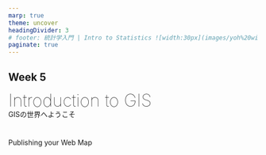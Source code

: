 ```yaml
---
marp: true
theme: uncover
headingDivider: 3
# footer: 統計学入門 | Intro to Statistics ![width:30px](images/yoh%20with%20globe.png)
paginate: true
---
```



<style>
small {font-size:0.8em}
medium {font-size:1.4em}
large {font-size:3.5em}
xlarge {font-size:4em}
gray {padding:20px;background-color:whitesmoke;font-weight:800;line-height:2.5}
red {color:red;font-weight:500;}
plum {padding:20px;background-color:plum;line-height:3;font-weight:800}
t1 { font-size:4em;font-weight:100;line-height:1}
xl { font-size:2.5em;font-weight:100;line-height:1}
xls { font-size:1.5em;font-weight:100;line-height:1}
h1,h2,h3,h4,h5{}
section {font-size:2em;font-weight:300;}
left {text-align:left;}
latex {font-size:2em;color:#444;line-height:1;font-weight:lighter}

.small {font-size:0.6em}
.large {font-size:2em}
.gray {padding:20px;background-color:whitesmoke;}
.plum {padding:20px;background-color:plum;}
hr{ border:1px dashed #ccc;width:90%;margin-bottom:40px}
</style>


## Week 5

<xl>
Introduction to GIS 
</xl>

<br>
GISの世界へようこそ

#

Publishing your Web Map

#

